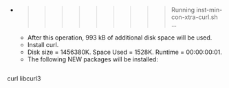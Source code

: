 * >>>>>>>>> Running inst-min-con-xtra-curl.sh ...
  * After this operation, 993 kB of additional disk space will be used.
  * Install curl.
  * Disk size = 1456380K. Space Used = 1528K. Runtime = 00:00:00:01.
  * The following NEW packages will be installed:
  ```bash
curl libcurl3
  ```
